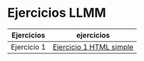 # Ejercicios LLMM


Ejercicios|ejercicios 
----------|------------
Ejercicio 1|[Ejercicio 1 HTML simple](https://github.com/Rafaelsan12/Ejercicio_01/blob/master/Tema1/PAG%201.html)
